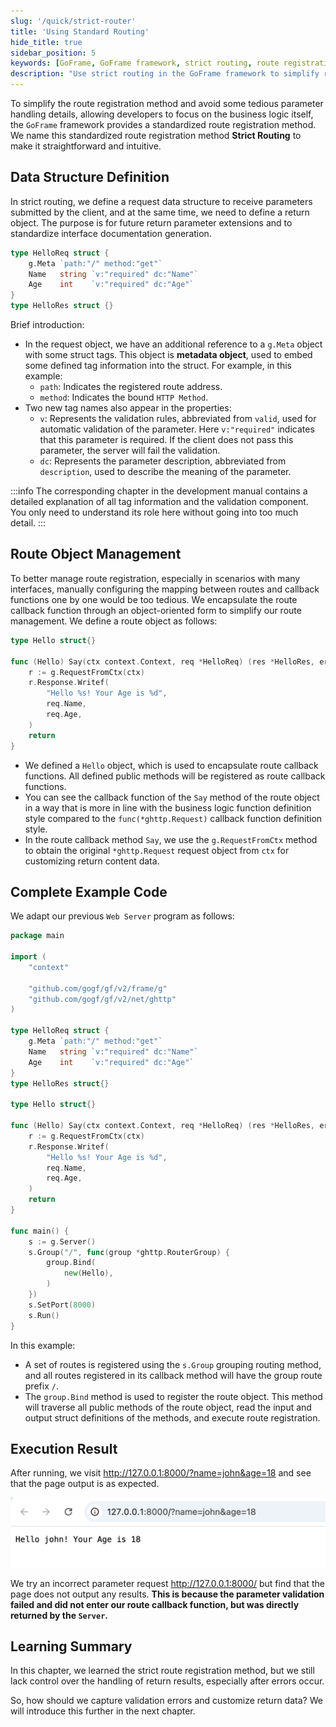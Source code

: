 ```yaml
---
slug: '/quick/strict-router'
title: 'Using Standard Routing'
hide_title: true
sidebar_position: 5
keywords: [GoFrame, GoFrame framework, strict routing, route registration, data structure, route object management, Go language, web server, HTTP methods, route callbacks]
description: "Use strict routing in the GoFrame framework to simplify route registration, focusing on business logic. Standardize route registration by defining request and response data structures, and manage routes using an object-oriented approach to enhance code maintainability. Provides complete sample code and execution results to guide readers in applying it to real projects."
---
```


To simplify the route registration method and avoid some tedious parameter handling details, allowing developers to focus on the business logic itself, the `GoFrame` framework provides a standardized route registration method. We name this standardized route registration method **Strict Routing** to make it straightforward and intuitive.

## Data Structure Definition

In strict routing, we define a request data structure to receive parameters submitted by the client, and at the same time, we need to define a return object. The purpose is for future return parameter extensions and to standardize interface documentation generation.
```go 
type HelloReq struct {
    g.Meta `path:"/" method:"get"`
    Name   string `v:"required" dc:"Name"`
    Age    int    `v:"required" dc:"Age"`
}
type HelloRes struct {}
```
Brief introduction:
- In the request object, we have an additional reference to a `g.Meta` object with some struct tags. This object is **metadata object**, used to embed some defined tag information into the struct. For example, in this example:
  - `path`: Indicates the registered route address.
  - `method`: Indicates the bound `HTTP Method`.
- Two new tag names also appear in the properties:
  - `v`: Represents the validation rules, abbreviated from `valid`, used for automatic validation of the parameter. Here `v:"required"` indicates that this parameter is required. If the client does not pass this parameter, the server will fail the validation.
  - `dc`: Represents the parameter description, abbreviated from `description`, used to describe the meaning of the parameter.

:::info
The corresponding chapter in the development manual contains a detailed explanation of all tag information and the validation component. You only need to understand its role here without going into too much detail.
:::

## Route Object Management

To better manage route registration, especially in scenarios with many interfaces, manually configuring the mapping between routes and callback functions one by one would be too tedious. We encapsulate the route callback function through an object-oriented form to simplify our route management. We define a route object as follows:

```go
type Hello struct{}

func (Hello) Say(ctx context.Context, req *HelloReq) (res *HelloRes, err error) {
    r := g.RequestFromCtx(ctx)
    r.Response.Writef(
        "Hello %s! Your Age is %d",
        req.Name,
        req.Age,
    )
    return
}
```

- We defined a `Hello` object, which is used to encapsulate route callback functions. All defined public methods will be registered as route callback functions.
- You can see the callback function of the `Say` method of the route object in a way that is more in line with the business logic function definition style compared to the `func(*ghttp.Request)` callback function definition style.
- In the route callback method `Say`, we use the `g.RequestFromCtx` method to obtain the original `*ghttp.Request` request object from `ctx` for customizing return content data.

## Complete Example Code

We adapt our previous `Web Server` program as follows:
```go title="main.go"
package main

import (
    "context"

    "github.com/gogf/gf/v2/frame/g"
    "github.com/gogf/gf/v2/net/ghttp"
)

type HelloReq struct {
    g.Meta `path:"/" method:"get"`
    Name   string `v:"required" dc:"Name"`
    Age    int    `v:"required" dc:"Age"`
}
type HelloRes struct{}

type Hello struct{}

func (Hello) Say(ctx context.Context, req *HelloReq) (res *HelloRes, err error) {
    r := g.RequestFromCtx(ctx)
    r.Response.Writef(
        "Hello %s! Your Age is %d",
        req.Name,
        req.Age,
    )
    return
}

func main() {
    s := g.Server()
    s.Group("/", func(group *ghttp.RouterGroup) {
        group.Bind(
            new(Hello),
        )
    })
    s.SetPort(8000)
    s.Run()
}
```
In this example:
- A set of routes is registered using the `s.Group` grouping routing method, and all routes registered in its callback method will have the group route prefix `/`.
- The `group.Bind` method is used to register the route object. This method will traverse all public methods of the route object, read the input and output struct definitions of the methods, and execute route registration.

## Execution Result

After running, we visit http://127.0.0.1:8000/?name=john&age=18 and see that the page output is as expected.

![img.png](img.png)

We try an incorrect parameter request http://127.0.0.1:8000/ but find that the page does not output any results. **This is because the parameter validation failed and did not enter our route callback function, but was directly returned by the `Server`.**

## Learning Summary

In this chapter, we learned the strict route registration method, but we still lack control over the handling of return results, especially after errors occur. 

So, how should we capture validation errors and customize return data? We will introduce this further in the next chapter.